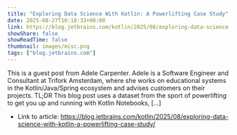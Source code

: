 ```yaml
---
title: "Exploring Data Science With Kotlin: A Powerlifting Case Study"
date: 2025-08-27T10:18:33+00:00
link: https://blog.jetbrains.com/kotlin/2025/08/exploring-data-science-with-kotlin-a-powerlifting-case-study/
showShare: false
showReadTime: false
thumbnail: images/misc.png
tags: ["blog.jetbrains.com"]
---
```

This is a guest post from Adele Carpenter. Adele is a Software Engineer and Consultant at Trifork Amsterdam, where she works on educational systems in the Kotlin/Java/Spring ecosystem and advises customers on their projects. TL;DR This blog post uses a dataset from the sport of powerlifting to get you up and running with Kotlin Notebooks, […]

- Link to article: https://blog.jetbrains.com/kotlin/2025/08/exploring-data-science-with-kotlin-a-powerlifting-case-study/